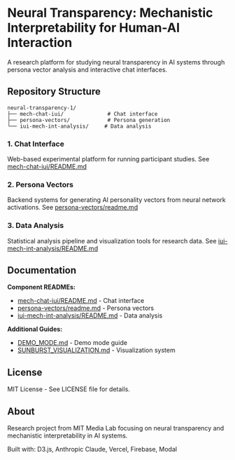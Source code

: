 # Neural Transparency: Mechanistic Interpretability for Human-AI Interaction

A research platform for studying neural transparency in AI systems through persona vector analysis and interactive chat interfaces.

## Repository Structure

```
neural-transparency-1/
├── mech-chat-iui/              # Chat interface
├── persona-vectors/            # Persona generation
└── iui-mech-int-analysis/     # Data analysis
```


### 1. Chat Interface
Web-based experimental platform for running participant studies. See [mech-chat-iui/README.md](mech-chat-iui/README.md)

### 2. Persona Vectors
Backend systems for generating AI personality vectors from neural network activations. See [persona-vectors/readme.md](persona-vectors/readme.md)

### 3. Data Analysis
Statistical analysis pipeline and visualization tools for research data. See [iui-mech-int-analysis/README.md](iui-mech-int-analysis/README.md)


## Documentation

**Component READMEs:**
- [mech-chat-iui/README.md](mech-chat-iui/README.md) - Chat interface
- [persona-vectors/readme.md](persona-vectors/readme.md) - Persona vectors
- [iui-mech-int-analysis/README.md](iui-mech-int-analysis/README.md) - Data analysis

**Additional Guides:**
- [DEMO_MODE.md](mech-chat-iui/DEMO_MODE.md) - Demo mode guide
- [SUNBURST_VISUALIZATION.md](mech-chat-iui/SUNBURST_VISUALIZATION.md) - Visualization system

## License

MIT License - See LICENSE file for details.

## About

Research project from MIT Media Lab focusing on neural transparency and mechanistic interpretability in AI systems.

Built with: D3.js, Anthropic Claude, Vercel, Firebase, Modal

